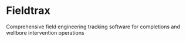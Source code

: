 # Fieldtrax
Comprehensive field engineering tracking software for completions and wellbore intervention operations
